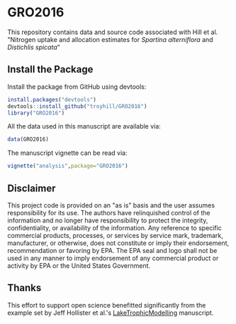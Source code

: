 # GRO2016

This repository contains data and source code associated with Hill et al. "Nitrogen uptake and allocation estimates for _Spartina alterniflora_ and _Distichlis spicata_"

## Install the Package 

Install the package from GitHub using devtools:

```r
install.packages("devtools")
devtools::install_github("troyhill/GRO2016")
library("GRO2016")
```

All the data used in this manuscript are available via:

```r
data(GRO2016)
```


The manuscript vignette can be read via:

```r
vignette("analysis",package="GRO2016")
```


## Disclaimer 

This project code is provided on an "as is" basis and the user assumes responsibility for its use. The authors have relinquished control of the information and no longer have responsibility to protect the integrity, confidentiality, or availability of the information. Any reference to specific commercial products, processes, or services by service mark, trademark, manufacturer, or otherwise, does not constitute or imply their endorsement, recommendation or favoring by EPA. The EPA seal and logo shall not be used in any manner to imply endorsement of any commercial product or activity by EPA or the United States Government.


## Thanks 

This effort to support open science benefitted significantly from the example set by Jeff Hollister et al.'s [LakeTrophicModelling](https://github.com/USEPA/LakeTrophicModelling) manuscript.
